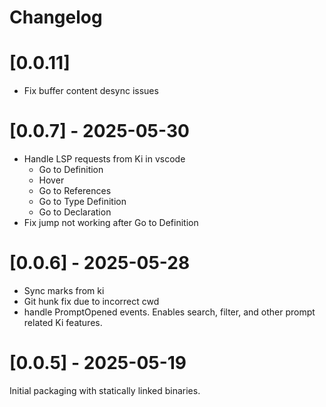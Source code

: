 # Changelog

# [0.0.11]

-   Fix buffer content desync issues

# [0.0.7] - 2025-05-30

-   Handle LSP requests from Ki in vscode
    -   Go to Definition
    -   Hover
    -   Go to References
    -   Go to Type Definition
    -   Go to Declaration
-   Fix jump not working after Go to Definition

# [0.0.6] - 2025-05-28

-   Sync marks from ki
-   Git hunk fix due to incorrect cwd
-   handle PromptOpened events. Enables search, filter, and other prompt related Ki features.

# [0.0.5] - 2025-05-19

Initial packaging with statically linked binaries.
